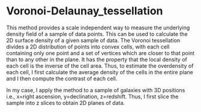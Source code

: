 # Voronoi-Delaunay_tessellation

This method provides a scale independent way to measure the underlying density field of a sample of data points. This can be used to calculate the 2D surface density of a given sample of data.
The Voronoi tessellation divides a 2D distribution of points into convex cells, with each cell containing only one point and a set of vertices which are closer to that point than to any other in the plane. It has the property that the local density of each cell is the inverse of the cell area. Thus, to estimate the overdensity of each cell, I first calculate the average density of the cells in the entire plane and I then compute the contrast of each cell.

In my case, I apply the method to a sample of galaxies with 3D positions i.e., x=right ascension, y=declination, z=redshift. Thus, I first slice the sample into z slices to obtain 2D planes of data.
